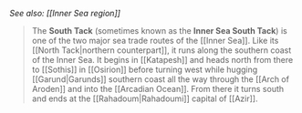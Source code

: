 *See also: [[Inner Sea region]]*
> The **South Tack** (sometimes known as the **Inner Sea South Tack**) is one of the two major sea trade routes of the [[Inner Sea]]. Like its [[North Tack|northern counterpart]], it runs along the southern coast of the Inner Sea. It begins in [[Katapesh]] and heads north from there to [[Sothis]] in [[Osirion]] before turning west while hugging [[Garund|Garunds]] southern coast all the way through the [[Arch of Aroden]] and into the [[Arcadian Ocean]]. From there it turns south and ends at the [[Rahadoum|Rahadoumi]] capital of [[Azir]].







